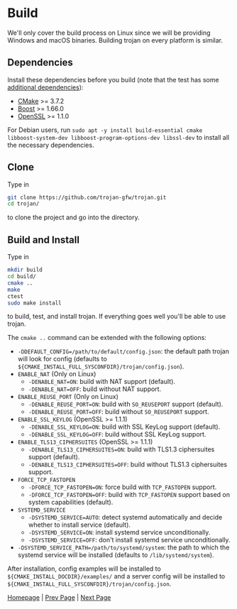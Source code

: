 # Build

We'll only cover the build process on Linux since we will be providing Windows and macOS binaries. Building trojan on every platform is similar.

## Dependencies

Install these dependencies before you build (note that the test has some [additional dependencies](https://github.com/trojan-gfw/trojan/blob/master/tests/LinuxSmokeTest/README.md)):

- [CMake](https://cmake.org/) >= 3.7.2
- [Boost](http://www.boost.org/) >= 1.66.0
- [OpenSSL](https://www.openssl.org/) >= 1.1.0

For Debian users, run `sudo apt -y install build-essential cmake libboost-system-dev libboost-program-options-dev libssl-dev` to install all the necessary dependencies.

## Clone

Type in

```bash
git clone https://github.com/trojan-gfw/trojan.git
cd trojan/
```

to clone the project and go into the directory.

## Build and Install

Type in

```bash
mkdir build
cd build/
cmake ..
make
ctest
sudo make install
```

to build, test, and install trojan. If everything goes well you'll be able to use trojan.

The `cmake ..` command can be extended with the following options:

- `-DDEFAULT_CONFIG=/path/to/default/config.json`: the default path trojan will look for config (defaults to `${CMAKE_INSTALL_FULL_SYSCONFDIR}/trojan/config.json`).
- `ENABLE_NAT` (Only on Linux)
    - `-DENABLE_NAT=ON`: build with NAT support (default).
    - `-DENABLE_NAT=OFF`: build without NAT support.
- `ENABLE_REUSE_PORT` (Only on Linux)
    - `-DENABLE_REUSE_PORT=ON`: build with `SO_REUSEPORT` support (default).
    - `-DENABLE_REUSE_PORT=OFF`: build without `SO_REUSEPORT` support.
- `ENABLE_SSL_KEYLOG` (OpenSSL >= 1.1.1)
    - `-DENABLE_SSL_KEYLOG=ON`: build with SSL KeyLog support (default).
    - `-DENABLE_SSL_KEYLOG=OFF`: build without SSL KeyLog support.
- `ENABLE_TLS13_CIPHERSUITES` (OpenSSL >= 1.1.1)
    - `-DENABLE_TLS13_CIPHERSUITES=ON`: build with TLS1.3 ciphersuites support (default).
    - `-DENABLE_TLS13_CIPHERSUITES=OFF`: build without TLS1.3 ciphersuites support.
- `FORCE_TCP_FASTOPEN`
    - `-DFORCE_TCP_FASTOPEN=ON`: force build with `TCP_FASTOPEN` support.
    - `-DFORCE_TCP_FASTOPEN=OFF`: build with `TCP_FASTOPEN` support based on system capabilities (default).
- `SYSTEMD_SERVICE`
    - `-DSYSTEMD_SERVICE=AUTO`: detect systemd automatically and decide whether to install service (default).
    - `-DSYSTEMD_SERVICE=ON`: install systemd service unconditionally.
    - `-DSYSTEMD_SERVICE=OFF`: don't install systemd service unconditionally.
- `-DSYSTEMD_SERVICE_PATH=/path/to/systemd/system`: the path to which the systemd service will be installed (defaults to `/lib/systemd/system`).

After installation, config examples will be installed to `${CMAKE_INSTALL_DOCDIR}/examples/` and a server config will be installed to `${CMAKE_INSTALL_FULL_SYSCONFDIR}/trojan/config.json`.

[Homepage](.) | [Prev Page](authenticator) | [Next Page](usage)
